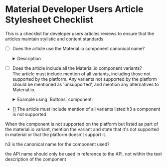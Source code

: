 # Material Developer Users Article Stylesheet Checklist

This is a checklist for developer users articles reviews to ensure that the articles maintain stylistic and content standards.


- [ ]  Does the article use the Material.io component canonical name?
	<details>
		<summary>Description</summary>

	Use the canonical name (the name used in <a href="https://material.io/components/">material.io/components</a>/\<component\>) instead of the API name for the platform. Reference the platform API name only when referencing the API.<br>

	For example: 'Text button' is the canonical name, but <code>FlatButton</code> is the API name in Flutter. When describing the component or component variant in the text, use 'text button' and use 'FlatButton' only in either the API references or code samples.


	</details>

- [ ]  Does the article include all the Material.io component variants?<br>
	The article must include mention of all variants, including those not supported by the platform. Any variants not supported by the platform should be mentioned as 'unsupported', and mention any alternatives to Material.io.
	<details>
		<summary>Example using `Buttons` component:
		</summary>

	[Material.io/buttons](https://material.io/components/buttons) has 4 different variants: <br>
	<ul>
		<li>Text</li>
		<li>Outlined</li>
		<li>Contained</li>
		<li>Toggle</li>
		<ul>
			<li> Toggle Bar</li>
			<li> Toggle Icon</li>
		</ul>
	</ul>
	</details>

- [] 
	The article must include mention of all variants listed 
h3 a component is not supported

When the component is not supported on the platform but listed as part of the material.io variant, mention the variant and state that it's not supported in material or that the platform doesn't support it.

h3 is the canonical name for the component used?

the API name should only be used in reference to the API, not within the text description of the component
